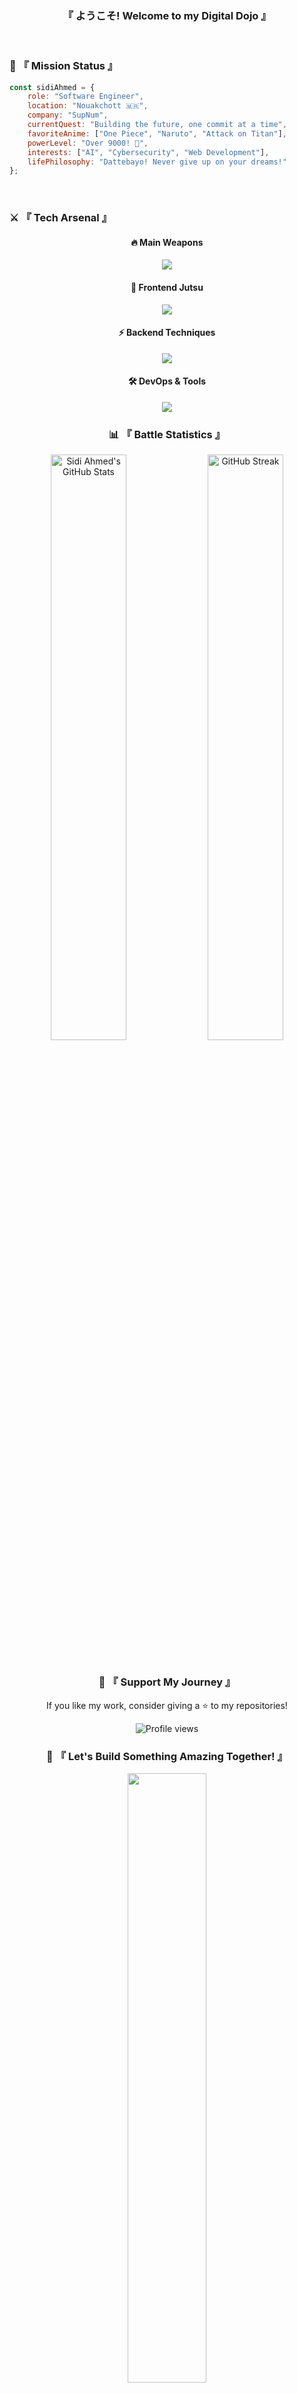 

<div align="center">
  
### 『 ようこそ! Welcome to my Digital Dojo 』
  

</div>
<br>



### 🎯 『 Mission Status 』

```javascript
const sidiAhmed = {
    role: "Software Engineer",
    location: "Nouakchott 🇲🇷",
    company: "SupNum",
    currentQuest: "Building the future, one commit at a time",
    favoriteAnime: ["One Piece", "Naruto", "Attack on Titan"],
    powerLevel: "Over 9000! 💪",
    interests: ["AI", "Cybersecurity", "Web Development"],
    lifePhilosophy: "Dattebayo! Never give up on your dreams!"
};
```

<br>

### ⚔️ 『 Tech Arsenal 』

<div align="center">

#### 🔥 Main Weapons
<img src="https://skillicons.dev/icons?i=js,react,nodejs,express,python,cpp&theme=dark&perline=8" />

#### 🎨 Frontend Jutsu
<img src="https://skillicons.dev/icons?i=html,css,tailwind,bootstrap,vite&theme=dark&perline=8" />

#### ⚡ Backend Techniques
<img src="https://skillicons.dev/icons?i=php,mongodb,mysql,redis&theme=dark&perline=8" />

#### 🛠️ DevOps & Tools
<img src="https://skillicons.dev/icons?i=git,github,linux,bash,vscode&theme=dark&perline=8" />

</div>



<div align="center">

### 📊 『 Battle Statistics 』

<img width="49%" src="https://github-readme-stats.vercel.app/api?username=sidiahmed&show_icons=true&theme=radical&hide_border=true&bg_color=0D1117&title_color=00D9FF&icon_color=00D9FF&text_color=FFFFFF" alt="Sidi Ahmed's GitHub Stats"/>
<img width="49%" src="https://github-readme-streak-stats.herokuapp.com?user=sidiahmed&theme=radical&hide_border=true&background=0D1117&ring=00D9FF&fire=FF6D00&currStreakLabel=00D9FF" alt="GitHub Streak"/>



</div>


<br>
<div align="center">

### 🌟 『 Support My Journey 』

If you like my work, consider giving a ⭐ to my repositories!

<img src="https://komarev.com/ghpvc/?username=sidiahmed&label=Profile%20Views&color=00D9FF&style=for-the-badge" alt="Profile views" />

### 💫 『 Let's Build Something Amazing Together! 』

<img src="https://media.giphy.com/media/ZVik7pBtu9dNS/giphy.gif" width="50%">
<img align="right" alt="Coding Anime" width="400" src="https://media.giphy.com/media/qgQUggAC3Pfv687qPC/giphy.gif">

*"In the world of code, there are no limits—only possibilities waiting to be unlocked."*

</div>

---


